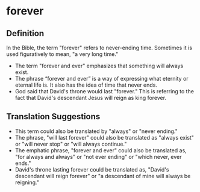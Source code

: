 # forever

## Definition

In the Bible, the term "forever" refers to never-ending time. Sometimes it is used figuratively to mean, "a very long time."

* The term "forever and ever" emphasizes that something will always exist.
* The phrase “forever and ever” is a way of expressing what eternity or eternal life is. It also has the idea of time that never ends.
* God said that David's throne would last "forever." This is referring to the fact that David's descendant Jesus will reign as king forever.


## Translation Suggestions



* This term could also be translated by "always" or "never ending."
* The phrase, "will last forever" could also be translated as "always exist" or "will never stop" or "will always continue."
* The emphatic phrase, "forever and ever" could also be translated as, "for always and always" or "not ever ending" or "which never, ever ends."
* David's throne lasting forever could be translated as, "David's descendant will reign forever" or "a descendant of mine will always be reigning."